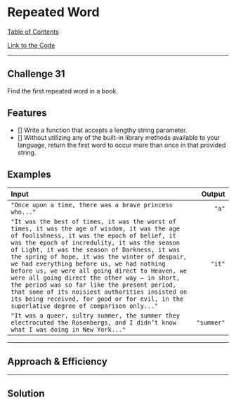 # Repeated Word

[Table of Contents](../../../README.md)

[Link to the Code](./repeated-word.js)

---

## Challenge 31
Find the first repeated word in a book.


## Features
- [] Write a function that accepts a lengthy string parameter.
- [] Without utilizing any of the built-in library methods available to your language, return the first word to occur more than once in that provided string.

## Examples

|Input|Output|
|:---|---:|
|`"Once upon a time, there was a brave princess who..."`| `"a"`|
|`"It was the best of times, it was the worst of times, it was the age of wisdom, it was the age of foolishness, it was the epoch of belief, it was the epoch of incredulity, it was the season of Light, it was the season of Darkness, it was the spring of hope, it was the winter of despair, we had everything before us, we had nothing before us, we were all going direct to Heaven, we were all going direct the other way – in short, the period was so far like the present period, that some of its noisiest authorities insisted on its being received, for good or for evil, in the superlative degree of comparison only..."	`|`"it"`|
|`"It was a queer, sultry summer, the summer they electrocuted the Rosenbergs, and I didn’t know what I was doing in New York..."`|`"summer"`|

---

## Approach & Efficiency

---

## Solution

